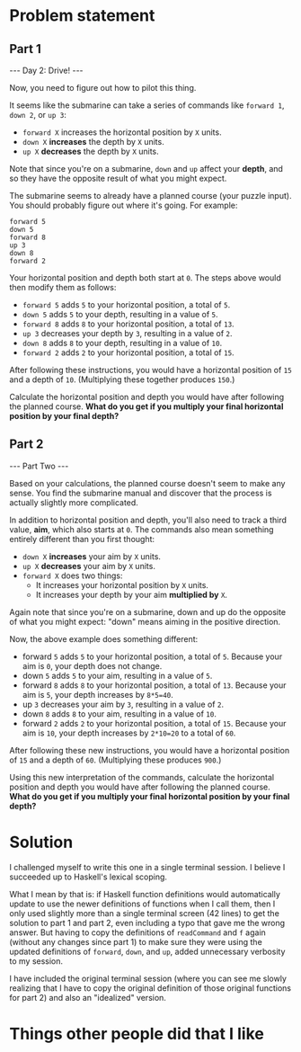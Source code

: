 # Problem statement
## Part 1
--- Day 2: Drive! ---

Now, you need to figure out how to pilot this thing.

It seems like the submarine can take a series of commands like `forward 1`,
`down 2`, or `up 3`:

- `forward X` increases the horizontal position by `X` units.
- `down X` **increases** the depth by `X` units.
- `up X` **decreases** the depth by `X` units.

Note that since you're on a submarine, `down` and `up` affect your **depth**,
and so they have the opposite result of what you might expect.

The submarine seems to already have a planned course (your puzzle input). You
should probably figure out where it's going. For example:

```
forward 5
down 5
forward 8
up 3
down 8
forward 2
```

Your horizontal position and depth both start at `0`. The steps above would then modify them as follows:

- `forward 5` adds `5` to your horizontal position, a total of `5`.
- `down 5` adds `5` to your depth, resulting in a value of `5`.
- `forward 8` adds `8` to your horizontal position, a total of `13`.
- `up 3` decreases your depth by `3`, resulting in a value of `2`.
- `down 8` adds `8` to your depth, resulting in a value of `10`.
- `forward 2` adds `2` to your horizontal position, a total of `15`.

After following these instructions, you would have a horizontal position of `15`
and a depth of `10`. (Multiplying these together produces `150`.)

Calculate the horizontal position and depth you would have after following the
planned course. **What do you get if you multiply your final horizontal position
by your final depth?**

## Part 2
--- Part Two ---

Based on your calculations, the planned course doesn't seem to make any sense.
You find the submarine manual and discover that the process is actually
slightly more complicated.

In addition to horizontal position and depth, you'll also need to track a third
value, **aim**, which also starts at `0`. The commands also mean something entirely
different than you first thought:

- `down X` **increases** your aim by `X` units.
- `up X` **decreases** your aim by `X` units.
- `forward X` does two things:
  - It increases your horizontal position by `X` units.
  - It increases your depth by your aim **multiplied by** `X`.

Again note that since you're on a submarine, down and up do the opposite of
what you might expect: "down" means aiming in the positive direction.

Now, the above example does something different:

- forward `5` adds `5` to your horizontal position, a total of `5`. Because
  your aim is `0`, your depth does not change.
- down `5` adds `5` to your aim, resulting in a value of `5`.
- forward `8` adds `8` to your horizontal position, a total of `13`. Because
  your aim is `5`, your depth increases by `8*5=40`.
- up `3` decreases your aim by `3`, resulting in a value of `2`.
- down `8` adds `8` to your aim, resulting in a value of `10`.
- forward `2` adds `2` to your horizontal position, a total of `15`. Because
  your aim is `10`, your depth increases by `2*10=20` to a total of `60`.

After following these new instructions, you would have a horizontal position of
`15` and a depth of `60`. (Multiplying these produces `900`.)

Using this new interpretation of the commands, calculate the horizontal
position and depth you would have after following the planned course. **What do
you get if you multiply your final horizontal position by your final depth?**

# Solution
I challenged myself to write this one in a single terminal session. I believe I
succeeded up to Haskell's lexical scoping.

What I mean by that is: if Haskell function definitions would automatically
update to use the newer definitions of functions when I call them, then I only
used slightly more than a single terminal screen (42 lines) to get the solution
to part 1 and part 2, even including a typo that gave me the wrong answer. But
having to copy the definitions of `readCommand` and `f` again (without any
changes since part 1) to make sure they were using the updated definitions of
`forward`, `down`, and `up`, added unnecessary verbosity to my session.

I have included the original terminal session (where you can see me slowly
realizing that I have to copy the original definition of those original
functions for part 2) and also an "idealized" version.

# Things other people did that I like
